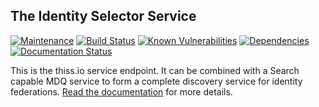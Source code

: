 The Identity Selector Service
---

[![Maintenance](https://img.shields.io/badge/Maintained%3F-yes-green.svg)](https://GitHub.com/TheIdentitySelector/thiss-js/graphs/commit-activity)
[![Build Status](https://travis-ci.com/TheIdentitySelector/thiss-js.svg?branch=master)](https://travis-ci.com/TheIdentitySelector/thiss-js)
[![Known Vulnerabilities](https://snyk.io/test/github/TheIdentitySelector/thiss-js/badge.svg)](https://snyk.io/test/github/TheIdentitySelector/thiss-js)
[![Dependencies](https://david-dm.org/TheIdentitySelector/thiss-js.svg)](https://david-dm.org/TheIdentitySelector/thiss-js)
[![Documentation Status](https://readthedocs.org/projects/thiss-js/badge/?version=latest)](https://thiss-js.readthedocs.io/en/latest/?badge=latest)

This is the thiss.io service endpoint. It can be combined with a Search capable MDQ service to form a complete discovery service for identity federations.  [Read the documentation](https://thiss-js.readthedocs.io/) for more details.
